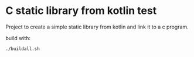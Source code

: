 # C static library from kotlin test

Project to create a simple static library from kotlin and link it to a c program.

build with:

    ./buildall.sh
